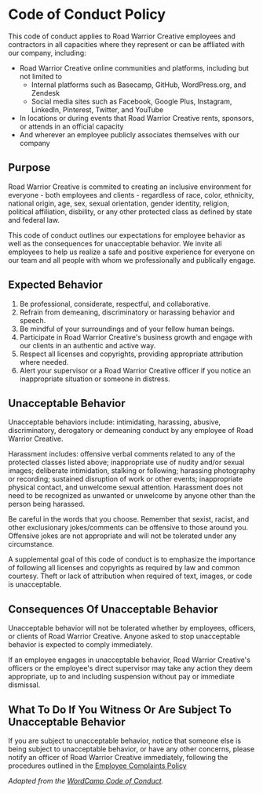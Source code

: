 # Code of Conduct Policy

This code of conduct applies to Road Warrior Creative employees and contractors in all capacities where they represent or can be affliated with our company, including:

* Road Warrior Creative online communities and platforms, including but not limited to 
	* Internal platforms such as Basecamp, GitHub, WordPress.org, and Zendesk
	* Social media sites such as Facebook, Google Plus, Instagram, LinkedIn, Pinterest, Twitter, and YouTube
* In locations or during events that Road Warrior Creative rents, sponsors, or attends in an official capacity
* And wherever an employee publicly associates themselves with our company

## Purpose

Road Warrior Creative is commited to creating an inclusive environment for everyone - both employees and clients - regardless of race, color, ethnicity, national origin, age, sex, sexual orientation, gender identity, religion, political affiliation, disbility, or any other protected class as defined by state and federal law.

This code of conduct outlines our expectations for employee behavior as well as the consequences for unacceptable behavior.  We invite all employees to help us realize a safe and positive experience for everyone on our team and all people with whom we professionally and publically engage.

## Expected Behavior

1. Be professional, considerate, respectful, and collaborative.
2. Refrain from demeaning, discriminatory or harassing behavior and speech.
3. Be mindful of your surroundings and of your fellow human beings. 
4. Participate in Road Warrior Creative's business growth and engage with our clients in an authentic and active way.
5. Respect all licenses and copyrights, providing appropriate attribution where needed.
5. Alert your supervisor or a Road Warrior Creative officer if you notice an inappropriate situation or someone in distress.

## Unacceptable Behavior

Unacceptable behaviors include: intimidating, harassing, abusive, discriminatory, derogatory or demeaning conduct by any employee of Road Warrior Creative. 

Harassment includes: offensive verbal comments related to any of the protected classes listed above; inappropriate use of nudity and/or sexual images; deliberate intimidation, stalking or following; harassing photography or recording; sustained disruption of work or other events; inappropriate physical contact, and unwelcome sexual attention.  Harassment does not need to be recognized as unwanted or unwelcome by anyone other than the person being harassed.

Be careful in the words that you choose. Remember that sexist, racist, and other exclusionary jokes/comments can be offensive to those around you. Offensive jokes are not appropriate and will not be tolerated under any circumstance.

A supplemental goal of this code of conduct is to emphasize the importance of following all licenses and copyrights as required by law and common courtesy. Theft or lack of attribution when required of text, images, or code is unacceptable.

## Consequences Of Unacceptable Behavior

Unacceptable behavior will not be tolerated whether by employees, officers, or clients of Road Warrior Creative.  Anyone asked to stop unacceptable behavior is expected to comply immediately.

If an employee engages in unacceptable behavior, Road Warrior Creative's officers or the employee's direct supervisor may take any action they deem appropriate, up to and including suspension without pay or immediate dismissal.

## What To Do If You Witness Or Are Subject To Unacceptable Behavior

If you are subject to unacceptable behavior, notice that someone else is being subject to unacceptable behavior, or have any other concerns, please notify an officer of Road Warrior Creative immediately, following the procedures outlined in the [Employee Complaints Policy](https://github.com/roadwarriorwp/rwc-employee-handbook/blob/master/employment-policies/employee-complaints.md)

_Adapted from the [WordCamp Code of Conduct](https://make.wordpress.org/community/handbook/wordcamp-organizer/planning-details/code-of-conduct/)._
